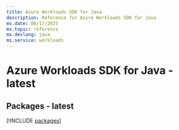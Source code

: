 ```yaml
---
title: Azure Workloads SDK for Java
description: Reference for Azure Workloads SDK for Java
ms.date: 06/17/2025
ms.topic: reference
ms.devlang: java
ms.service: workloads
---
```

# Azure Workloads SDK for Java - latest
## Packages - latest
[!INCLUDE [packages](workloads-index.md)]
